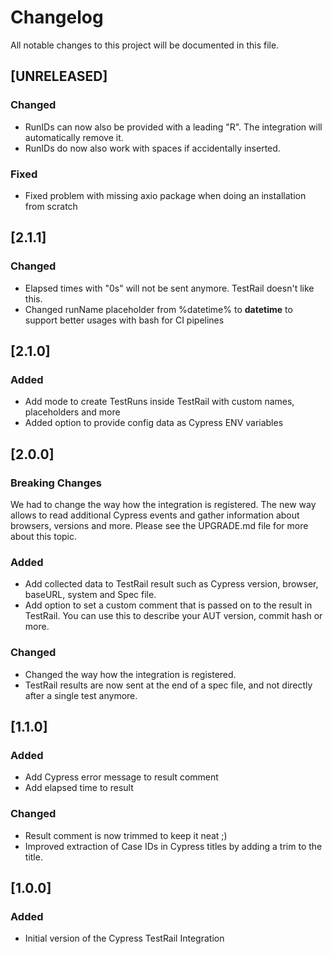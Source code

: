 # Changelog

All notable changes to this project will be documented in this file.


## [UNRELEASED]

### Changed

- RunIDs can now also be provided with a leading "R". The integration will automatically remove it.
- RunIDs do now also work with spaces if accidentally inserted.

### Fixed

- Fixed problem with missing axio package when doing an installation from scratch



## [2.1.1]

### Changed

- Elapsed times with "0s" will not be sent anymore. TestRail doesn't like this.
- Changed runName placeholder from %datetime% to __datetime__ to support better usages with bash for CI pipelines

## [2.1.0]

### Added

- Add mode to create TestRuns inside TestRail with custom names, placeholders and more
- Added option to provide config data as Cypress ENV variables

## [2.0.0]

### Breaking Changes

We had to change the way how the integration is registered.
The new way allows to read additional Cypress events and gather information about browsers, versions and more.
Please see the UPGRADE.md file for more about this topic.

### Added

- Add collected data to TestRail result such as Cypress version, browser, baseURL, system and Spec file.
- Add option to set a custom comment that is passed on to the result in TestRail. You can use this to describe your AUT version, commit hash or more.

### Changed

- Changed the way how the integration is registered.
- TestRail results are now sent at the end of a spec file, and not directly after a single test anymore.

## [1.1.0]

### Added

- Add Cypress error message to result comment
- Add elapsed time to result

### Changed

- Result comment is now trimmed to keep it neat ;)
- Improved extraction of Case IDs in Cypress titles by adding a trim to the title.

## [1.0.0]

### Added

- Initial version of the Cypress TestRail Integration
